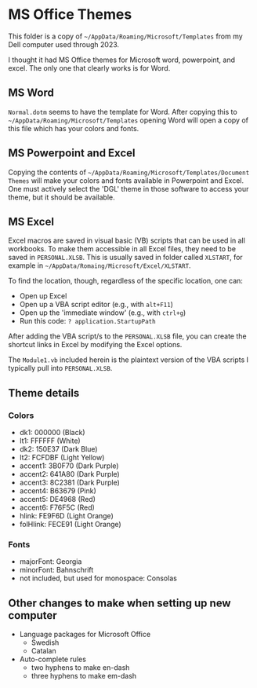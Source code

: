 # MS Office Themes

This folder is a copy of `~/AppData/Roaming/Microsoft/Templates` from my Dell computer used through 2023.

I thought it had MS Office themes for Microsoft word, powerpoint, and excel. The only one that clearly works is for Word.

## MS Word

`Normal.dotm` seems to have the template for Word. After copying this to `~/AppData/Roaming/Microsoft/Templates` opening Word will open a copy of this file which has your colors and fonts.

## MS Powerpoint and Excel

Copying the contents of `~/AppData/Roaming/Microsoft/Templates/Document Themes` will make your colors and fonts available in Powerpoint and Excel. One must actively select the 'DGL' theme in those software to access your theme, but it should be available.

## MS Excel

Excel macros are saved in visual basic (VB) scripts that can be used in all workbooks. To make them accessible in all Excel files, they need to be saved in `PERSONAL.XLSB`. This is usually saved in folder called `XLSTART`, for example in `~/AppData/Romaing/Microsoft/Excel/XLSTART`.

To find the location, though, regardless of the specific location, one can:

- Open up Excel
- Open up a VBA script editor (e.g., with `alt+F11`)
- Open up the 'immediate window' (e.g., with `ctrl+g`)
- Run this code: `? application.StartupPath`

After adding the VBA script/s to the `PERSONAL.XLSB` file, you can create the shortcut links in Excel by modifying the Excel options.

The `Module1.vb` included herein is the plaintext version of the VBA scripts I typically pull into `PERSONAL.XLSB`.

## Theme details

### Colors

- dk1: 000000 (Black)
- lt1: FFFFFF (White)
- dk2: 150E37 (Dark Blue)
- lt2: FCFDBF (Light Yellow)
- accent1: 3B0F70 (Dark Purple)
- accent2: 641A80 (Dark Purple)
- accent3: 8C2381 (Dark Purple)
- accent4: B63679 (Pink)
- accent5: DE4968 (Red)
- accent6: F76F5C (Red)
- hlink: FE9F6D (Light Orange)
- folHlink: FECE91 (Light Orange)

### Fonts

- majorFont: Georgia
- minorFont: Bahnschrift
- not included, but used for monospace: Consolas

## Other changes to make when setting up new computer

- Language packages for Microsoft Office
  - Swedish
  - Catalan
- Auto-complete rules
  - two hyphens to make en-dash
  - three hyphens to make em-dash
